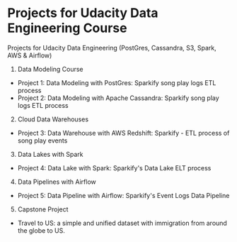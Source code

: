 # Projects for Udacity Data Engineering Course

Projects for Udacity Data Engineering (PostGres,  Cassandra, S3, Spark, AWS &amp; Airflow)

1. Data Modeling Course

- Project 1: Data Modeling with PostGres: Sparkify song play logs ETL process 
- Project 2: Data Modeling with Apache Cassandra: Sparkify song play logs ETL process

2. Cloud Data Warehouses

- Project 3: Data Warehouse with AWS Redshift: Sparkify - ETL process of song play events

3. Data Lakes with Spark

- Project 4: Data Lake with Spark: Sparkify's Data Lake ELT process

4. Data Pipelines with Airflow

- Project 5: Data Pipeline with Airflow: Sparkify's Event Logs Data Pipeline

5. Capstone Project

- Travel to US: a simple and unified dataset with immigration from around the globe to US.
